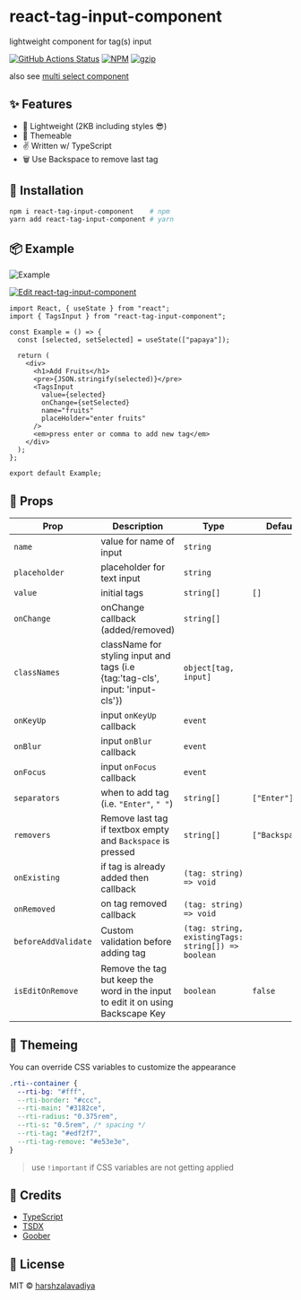 # react-tag-input-component

lightweight component for tag(s) input

[![GitHub Actions Status](https://github.com/harshzalavadiya/react-tag-input-component/workflows/CI/badge.svg)](https://github.com/harshzalavadiya/react-tag-input-component/actions)
[![NPM](https://img.shields.io/npm/v/react-tag-input-component.svg)](https://npm.im/react-tag-input-component)
[![gzip](https://badgen.net/bundlephobia/minzip/react-tag-input-component@latest)](https://bundlephobia.com/result?p=react-tag-input-component@latest)

also see [multi select component](https://github.com/harshzalavadiya/react-multi-select-component)

## ✨ Features

- 🍃 Lightweight (2KB including styles 😎)
- 💅 Themeable
- ✌ Written w/ TypeScript
- 🗑️ Use Backspace to remove last tag

## 🔧 Installation

```bash
npm i react-tag-input-component    # npm
yarn add react-tag-input-component # yarn
```

## 📦 Example

![Example](https://user-images.githubusercontent.com/5774849/179722762-4d7feef6-52af-4662-ba97-129191fb4f26.gif)

[![Edit react-tag-input-component](https://codesandbox.io/static/img/play-codesandbox.svg)](https://codesandbox.io/s/react-tag-input-component-rgf97?fontsize=14&hidenavigation=1&theme=dark)

```tsx
import React, { useState } from "react";
import { TagsInput } from "react-tag-input-component";

const Example = () => {
  const [selected, setSelected] = useState(["papaya"]);

  return (
    <div>
      <h1>Add Fruits</h1>
      <pre>{JSON.stringify(selected)}</pre>
      <TagsInput
        value={selected}
        onChange={setSelected}
        name="fruits"
        placeHolder="enter fruits"
      />
      <em>press enter or comma to add new tag</em>
    </div>
  );
};

export default Example;
```

## 👀 Props

| Prop                | Description                                                                     | Type                                               | Default         |
| ------------------- | ------------------------------------------------------------------------------- | -------------------------------------------------- | --------------- |
| `name`              | value for name of input                                                         | `string`                                           |                 |
| `placeholder`       | placeholder for text input                                                      | `string`                                           |                 |
| `value`             | initial tags                                                                    | `string[]`                                         | `[]`            |
| `onChange`          | onChange callback (added/removed)                                               | `string[]`                                         |                 |
| `classNames`        | className for styling input and tags (i.e {tag:'tag-cls', input: 'input-cls'})  | `object[tag, input]`                               |                 |
| `onKeyUp`           | input `onKeyUp` callback                                                        | `event`                                            |                 |
| `onBlur`            | input `onBlur` callback                                                         | `event`                                            |                 |
| `onFocus`           | input `onFocus` callback                                                        | `event`                                            |                 |
| `separators`        | when to add tag (i.e. `"Enter"`, `" "`)                                         | `string[]`                                         | `["Enter"]`     |
| `removers`          | Remove last tag if textbox empty and `Backspace` is pressed                     | `string[]`                                         | `["Backspace"]` |
| `onExisting`        | if tag is already added then callback                                           | `(tag: string) => void`                            |                 |
| `onRemoved`         | on tag removed callback                                                         | `(tag: string) => void`                            |                 |
| `beforeAddValidate` | Custom validation before adding tag                                             | `(tag: string, existingTags: string[]) => boolean` |                 |
| `isEditOnRemove`    | Remove the tag but keep the word in the input to edit it on using Backscape Key | `boolean`                                          | `false`         |

## 💅 Themeing

You can override CSS variables to customize the appearance

```css
.rti--container {
  --rti-bg: "#fff",
  --rti-border: "#ccc",
  --rti-main: "#3182ce",
  --rti-radius: "0.375rem",
  --rti-s: "0.5rem", /* spacing */
  --rti-tag: "#edf2f7",
  --rti-tag-remove: "#e53e3e",
}
```

> use `!important` if CSS variables are not getting applied

## 🤠 Credits

- [TypeScript](https://github.com/microsoft/typescript)
- [TSDX](https://github.com/jaredpalmer/tsdx)
- [Goober](https://github.com/cristianbote/goober)

## 📜 License

MIT &copy; [harshzalavadiya](https://github.com/harshzalavadiya)
